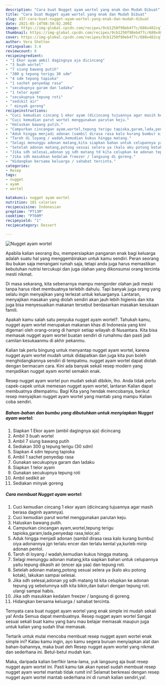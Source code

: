 ```yaml
---
description: "Cara buat Nugget ayam wortel yang enak dan Mudah Dibuat"
title: "Cara buat Nugget ayam wortel yang enak dan Mudah Dibuat"
slug: 437-cara-buat-nugget-ayam-wortel-yang-enak-dan-mudah-dibuat
date: 2021-05-14T08:50:02.200Z
image: https://img-global.cpcdn.com/recipes/9cb1250f98eb4f7c/680x482cq70/nugget-ayam-wortel-foto-resep-utama.jpg
thumbnail: https://img-global.cpcdn.com/recipes/9cb1250f98eb4f7c/680x482cq70/nugget-ayam-wortel-foto-resep-utama.jpg
cover: https://img-global.cpcdn.com/recipes/9cb1250f98eb4f7c/680x482cq70/nugget-ayam-wortel-foto-resep-utama.jpg
author: Vera Shelton
ratingvalue: 3.4
reviewcount: 8
recipeingredient:
- "1 Ekor ayam ambil dagingnya aja dicincang"
- "3 buah wortel"
- "7 siung bawang putih"
- "300 g tepung terigu 30 sdm"
- "4 sdm tepung tapioka"
- "1 sachet penyedap rasa"
- "secukupnya garam dan ladaku"
- "1 telor ayam"
- "secukupnya tepung roti"
- "sedikit air"
- " minyak goreng"
recipeinstructions:
- "Cuci kemudian cincang 1 ekor ayam (dicincang tujuannya agar masih berasa daginh ayamnya)."
- "Cuci kemudian parut wortel menggunakan parutan keju."
- "Haluskan bawang putih."
- "Campurkan cincangan ayam,wortel,tepung terigu tapioka,garam,lada,penyedap rasa,telor,air."
- "Aduk hingga menjadi adonan (sambil dirasa rasa kalo kurang bumbu) oiya adonannya jgn terlalu encer dan terlalu kental ya,kurleb mirip adonan pentol."
- "Taroh di loyang / wadah,kemudian kukus hingga matang."
- "Selagi menunggu adonan matang,kita siapkan bahan untuk celupannya yaitu tepung dikasih air (encer aja yaa) dan tepung roti."
- "Setelah adonan matang,potong sesuai selera ya (kalo aku potong kotak), lakukan sampai selesai."
- "Jika sdh selesai,adonan yg sdh matang td kita celupkan ke adonan tepung yg sebelumnya sdh kita bikin,dan baluri dengan tepung roti. ulangi sampai habis."
- "Jika sdh masukkan kedalam freezer / langsung di goreng."
- "Hidangkan bersama keluarga / sahabat tercinta."
categories:
- Resep
tags:
- nugget
- ayam
- wortel

katakunci: nugget ayam wortel 
nutrition: 181 calories
recipecuisine: Indonesian
preptime: "PT13M"
cooktime: "PT60M"
recipeyield: "1"
recipecategory: Dessert

---
```



![Nugget ayam wortel](https://img-global.cpcdn.com/recipes/9cb1250f98eb4f7c/680x482cq70/nugget-ayam-wortel-foto-resep-utama.jpg)

Apabila kalian seorang ibu, mempersiapkan panganan enak bagi keluarga adalah suatu hal yang menggembirakan untuk kamu sendiri. Peran seorang ibu bukan saja menangani rumah saja, tetapi anda juga harus memastikan kebutuhan nutrisi tercukupi dan juga olahan yang dikonsumsi orang tercinta mesti nikmat.

Di masa  sekarang, kita sebenarnya mampu mengorder olahan jadi meski tanpa harus ribet membuatnya terlebih dahulu. Tapi banyak juga orang yang selalu ingin menyajikan yang terlezat untuk keluarganya. Lantaran, menyajikan masakan yang diolah sendiri akan jauh lebih higienis dan kita juga bisa menyesuaikan makanan tersebut berdasarkan masakan kesukaan famili. 



Apakah kamu salah satu penyuka nugget ayam wortel?. Tahukah kamu, nugget ayam wortel merupakan makanan khas di Indonesia yang kini digemari oleh orang-orang di hampir setiap wilayah di Nusantara. Kita bisa memasak nugget ayam wortel buatan sendiri di rumahmu dan pasti jadi camilan kesukaanmu di akhir pekanmu.

Kalian tak perlu bingung untuk menyantap nugget ayam wortel, karena nugget ayam wortel mudah untuk didapatkan dan juga kita pun boleh menghidangkannya sendiri di tempatmu. nugget ayam wortel dapat diolah dengan bermacam cara. Kini ada banyak sekali resep modern yang menjadikan nugget ayam wortel semakin enak.

Resep nugget ayam wortel pun mudah sekali dibikin, lho. Anda tidak perlu capek-capek untuk memesan nugget ayam wortel, lantaran Kalian dapat membuatnya ditempatmu. Bagi Kita yang hendak mencobanya, berikut resep menyajikan nugget ayam wortel yang mantab yang mampu Kalian coba sendiri.

<!--inarticleads1-->

##### Bahan-bahan dan bumbu yang dibutuhkan untuk menyiapkan Nugget ayam wortel:

1. Siapkan 1 Ekor ayam (ambil dagingnya aja) dicincang
1. Ambil 3 buah wortel
1. Ambil 7 siung bawang putih
1. Sediakan 300 g tepung terigu (30 sdm)
1. Siapkan 4 sdm tepung tapioka
1. Ambil 1 sachet penyedap rasa
1. Gunakan secukupnya garam dan ladaku
1. Siapkan 1 telor ayam
1. Gunakan secukupnya tepung roti
1. Ambil sedikit air
1. Sediakan  minyak goreng




<!--inarticleads2-->

##### Cara membuat Nugget ayam wortel:

1. Cuci kemudian cincang 1 ekor ayam (dicincang tujuannya agar masih berasa daginh ayamnya).
1. Cuci kemudian parut wortel menggunakan parutan keju.
1. Haluskan bawang putih.
1. Campurkan cincangan ayam,wortel,tepung terigu tapioka,garam,lada,penyedap rasa,telor,air.
1. Aduk hingga menjadi adonan (sambil dirasa rasa kalo kurang bumbu) oiya adonannya jgn terlalu encer dan terlalu kental ya,kurleb mirip adonan pentol.
1. Taroh di loyang / wadah,kemudian kukus hingga matang.
1. Selagi menunggu adonan matang,kita siapkan bahan untuk celupannya yaitu tepung dikasih air (encer aja yaa) dan tepung roti.
1. Setelah adonan matang,potong sesuai selera ya (kalo aku potong kotak), lakukan sampai selesai.
1. Jika sdh selesai,adonan yg sdh matang td kita celupkan ke adonan tepung yg sebelumnya sdh kita bikin,dan baluri dengan tepung roti. ulangi sampai habis.
1. Jika sdh masukkan kedalam freezer / langsung di goreng.
1. Hidangkan bersama keluarga / sahabat tercinta.




Ternyata cara buat nugget ayam wortel yang enak simple ini mudah sekali ya! Anda Semua dapat membuatnya. Resep nugget ayam wortel Sangat sesuai sekali buat kamu yang baru mau belajar memasak maupun juga untuk kalian yang sudah lihai memasak.

Tertarik untuk mulai mencoba membuat resep nugget ayam wortel enak simple ini? Kalau kamu ingin, ayo kamu segera buruan menyiapkan alat dan bahan-bahannya, maka buat deh Resep nugget ayam wortel yang nikmat dan sederhana ini. Betul-betul mudah kan. 

Maka, daripada kalian berfikir lama-lama, yuk langsung aja buat resep nugget ayam wortel ini. Pasti kamu tak akan nyesel sudah membuat resep nugget ayam wortel mantab tidak rumit ini! Selamat berkreasi dengan resep nugget ayam wortel mantab sederhana ini di rumah kalian sendiri,ya!.

